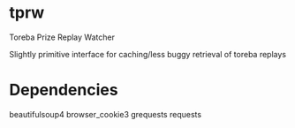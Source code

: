 # tprw
Toreba Prize Replay Watcher

Slightly primitive interface for caching/less buggy retrieval of toreba replays

# Dependencies
beautifulsoup4
browser_cookie3
grequests
requests